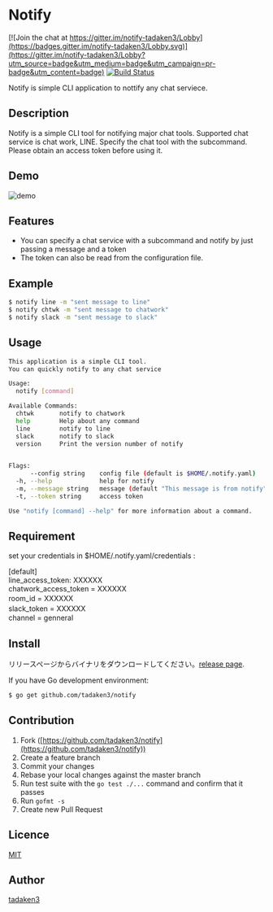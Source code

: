 # Notify

[![Join the chat at https://gitter.im/notify-tadaken3/Lobby](https://badges.gitter.im/notify-tadaken3/Lobby.svg)](https://gitter.im/notify-tadaken3/Lobby?utm_source=badge&utm_medium=badge&utm_campaign=pr-badge&utm_content=badge)
[![Build Status](https://secure.travis-ci.org/tadaken3/notify.png)](https://secure.travis-ci.org/tadaken3/notify)

Notify is simple CLI application to nottify any chat serviece.

## Description

Notify is a simple CLI tool for notifying major chat tools. Supported chat service is chat work, LINE. Specify the chat tool with the subcommand. Please obtain an access token before using it.

## Demo

![demo](https://github.com/tadaken3/notify/blob/master/demo.gif)

## Features

- You can specify a chat service with a subcommand and notify by just passing a message and a token
- The token can also be read from the configuration file.

## Example

```bash
$ notify line -m "sent message to line"
$ notify chtwk -m "sent message to chatwork"
$ notify slack -m "sent message to slack"
```

## Usage

```bash
This application is a simple CLI tool.
You can quickly notify to any chat service

Usage:
  notify [command]

Available Commands:
  chtwk       notify to chatwork
  help        Help about any command
  line        notify to line
  slack       notify to slack
  version     Print the version number of notify
  

Flags:
      --config string    config file (default is $HOME/.notify.yaml)
  -h, --help             help for notify
  -m, --message string   message (default "This message is from notify")
  -t, --token string     access token

Use "notify [command] --help" for more information about a command.
```

## Requirement

set your credentials in $HOME/.notify.yaml/credentials :

[default]  
line_access_token: XXXXXX  
chatwork_access_token = XXXXXX   
room_id = XXXXXX　  
slack_token = XXXXXX　  
channel = genneral

## Install

リリースページからバイナリをダウンロードしてください。[release page](https://github.com/tadaken3/notify/releases).

If you have Go development environment:
```bash
$ go get github.com/tadaken3/notify
```

## Contribution

1. Fork ([https://github.com/tadaken3/notify](https://github.com/tadaken3/notify))
2. Create a feature branch
3. Commit your changes
4. Rebase your local changes against the master branch
5. Run test suite with the `go test ./...` command and confirm that it passes
6. Run `gofmt -s`
7. Create new Pull Request

## Licence

[MIT](https://github.com/tadaken3/notify/blob/master/LICENSE)

## Author

[tadaken3](https://github.com/tadaken3)
